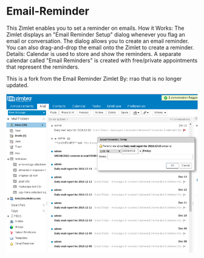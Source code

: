 # Email-Reminder
This Zimlet enables you to set a reminder on emails. How it Works: The Zimlet displays an "Email Reminder Setup" dialog whenever you flag an email or conversation. The dialog allows you to create an email reminder. You can also drag-and-drop the email onto the Zimlet to create a reminder. Details: Calendar is used to store and show the reminders. A separate calendar called "Email Reminders" is created with free/private appointments that represent the reminders.

This is a fork from the Email Reminder Zimlet By: rrao that is no longer updated.

![alt text](https://raw.githubusercontent.com/Zimbra-Community/Email-Reminder/master/onflag-reminder.png "Create a reminder after setting a flag.")
